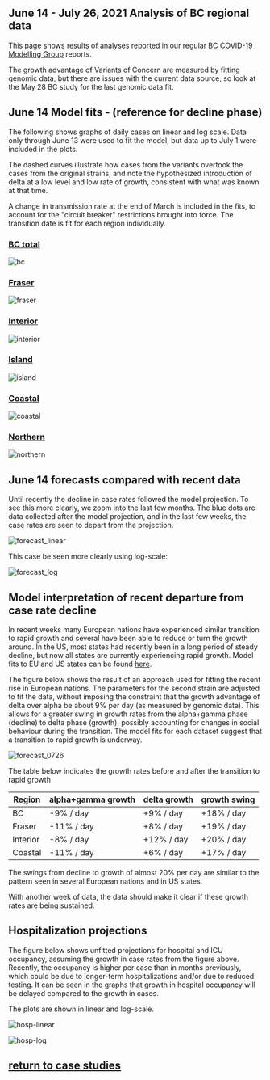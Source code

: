 ## June 14 - July 26, 2021 Analysis of BC regional data

This page shows results of analyses reported in our regular [BC COVID-19 Modelling Group](https://bccovid-19group.ca/) reports.


The growth advantage of Variants of Concern are measured by fitting genomic data, but there are
issues with the current data source, so look at the May 28 BC study for the last genomic data fit.

## June 14 Model fits - (reference for decline phase)

The following shows graphs of daily cases on linear and log scale. Data only through June 13 were used
to fit the model, but data up to July 1 were included in the plots.

The dashed curves illustrate how cases from the variants overtook the cases from the original strains, and
note the hypothesized introduction of delta at a low level and low rate of growth, consistent with
what was known at that time.

A change in transmission rate at the end of March is included in the fits, to account for the
"circuit breaker" restrictions brought into force.
The transition date is fit for each region individually.

### [BC total](img/bc_2_9_0702.pdf)

![bc](img/bc_2_9_0702.png)

### [Fraser](img/fraser_2_9_0702.pdf)

![fraser](img/fraser_2_9_0702.png)

### [Interior](img/interior_2_9_0702.pdf)

![interior](img/interior_2_9_0702.png)

### [Island](img/island_2_9_0702.pdf)

![island](img/island_2_9_0702.png)

### [Coastal](img/coastal_2_9_0702.pdf)

![coastal](img/coastal_2_9_0702.png)

### [Northern](img/northern_2_9_0702.pdf)

![northern](img/northern_2_9_0702.png)

## June 14 forecasts compared with recent data

Until recently the decline in case rates followed the model projection.
To see this more clearly, we zoom into the last few months.
The blue dots are data collected after the model projection, and in the last few weeks, the case rates
are seen to depart from the projection.

![forecast_linear](img/BC_2_9_0702_HA_linear.png)

This case be seen more clearly using log-scale:

![forecast_log](img/BC_2_9_0702_HA_log.png)

## Model interpretation of recent departure from case rate decline

In recent weeks many European nations have experienced similar transition to rapid growth and
several have been able to reduce or turn the growth around.
In the US, most states had recently been in a long period of steady decline,
but now all states are currently experiencing rapid growth.
Model fits to EU and US states can be found [here](../index.md).

The figure below shows the result of an approach 
used for fitting the recent rise in European nations.
The parameters for the second strain are adjusted to fit the data, without imposing the constraint that the
growth advantage of delta over alpha be about 9% per day (as measured by genomic data).
This allows for a greater swing in growth rates from the alpha+gamma phase (decline) to delta phase (growth), possibly accounting for
changes in social behaviour during the transition.
The model fits for each dataset suggest that a transition to rapid growth is underway.

![forecast_0726](img/BC_2_9_0726_HA.png)

The table below indicates the growth rates before and after the transition to rapid growth

Region | alpha+gamma growth | delta growth | growth swing
---|---|---|---
BC | -9% / day | +9% / day | +18% / day
Fraser | -11% / day | +8% / day | +19% / day
Interior | -8% / day | +12% / day | +20% / day
Coastal | -11% / day | +6% / day | +17% / day

The swings from decline to growth of almost 20% per day are similar to the pattern seen in several European nations and
in US states.

With another week of data, the data should make it clear if these growth rates are being sustained.

## Hospitalization projections

The figure below shows unfitted projections for hospital and ICU occupancy, assuming the growth in case rates from the figure above.
Recently, the occupancy is higher per case than in months previously, which could be due to longer-term hospitalizations and/or
due to reduced testing.
It can be seen in the graphs that growth in hospital occupancy will be delayed compared to the growth in cases.

The plots are shown in linear and log-scale.

![hosp-linear](img/bc_2_9_0726_linear_proj.png)

![hosp-log](img/bc_2_9_0726_log_proj.png)


## [return to case studies](../index.md)


